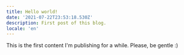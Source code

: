 ```yaml
---
title: Hello world!
date: '2021-07-22T23:53:18.530Z'
description: First post of this blog.
locale: 'en'
---
```


This is the first content I'm publishing for a while. Please, be gentle :)
